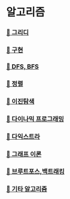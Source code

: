 # 알고리즘

### [🔖 그리디](3_greedy/%EA%B0%9C%EB%85%90.md)

### [🔖 구현](4_구현/%EA%B0%9C%EB%85%90.md)

### [🔖 DFS, BFS](5_DFS,BFS/%EA%B0%9C%EB%85%90.md)

### [🔖 정렬](6_정렬/%EA%B0%9C%EB%85%90.md)

### [🔖 이진탐색](7_이진탐색/%EA%B0%9C%EB%85%90.md)

### [🔖 다이나믹 프로그래밍](8_DP/%EA%B0%9C%EB%85%90.md)

### [🔖 다익스트라](9_다익스트라/%EA%B0%9C%EB%85%90.md)

### [🔖 그래프 이론](10_graph/%EA%B0%9C%EB%85%90.md)

### [🔖 브루트포스,백트래킹](11_브루트포스,백트래킹/index.md)

### [🔖 기타 알고리즘](documents/others.md)
